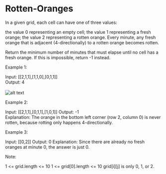 # Rotten-Oranges
In a given grid, each cell can have one of three values:

the value 0 representing an empty cell;
the value 1 representing a fresh orange;
the value 2 representing a rotten orange.
Every minute, any fresh orange that is adjacent (4-directionally) to a rotten orange becomes rotten.

Return the minimum number of minutes that must elapse until no cell has a fresh orange.  If this is impossible, return -1 instead.

 

Example 1:


Input: [[2,1,1],[1,1,0],[0,1,1]]  
Output: 4</br>   
![alt text](https://assets.leetcode.com/uploads/2019/02/16/oranges.png)

Example 2:

Input: [[2,1,1],[0,1,1],[1,0,1]]
Output: -1   
Explanation:  The orange in the bottom left corner (row 2, column 0) is never rotten, because rotting only happens 4-directionally.</br>   

Example 3:

Input: [[0,2]]
Output: 0
Explanation:  Since there are already no fresh oranges at minute 0, the answer is just 0.
 

Note:

1 <= grid.length <= 10
1 <= grid[0].length <= 10
grid[i][j] is only 0, 1, or 2.

